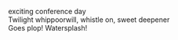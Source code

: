exciting conference day    
Twilight whippoorwill, whistle on, sweet deepener    
Goes plop! Watersplash!    


